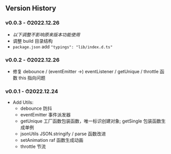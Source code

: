 ## Version History

### v0.0.3 - ⏱2022.12.26

-   _以下调整不影响原来版本功能使用_
-   调整 build 目录结构
-   `package.json` add `"typings": "lib/index.d.ts"`

### v0.0.2 - ⏱2022.12.26

-   修复 debounce / (eventEmitter ->) eventListener / getUnique / throttle 函数 this 指向问题

### v0.0.1 - ⏱2022.12.24

-   Add Utils:
    -   debounce 防抖
    -   eventEmitter 事件派发器
    -   getUnique 工厂函数包装函数，唯一标识创建对象; getSingle 包装函数生成单例
    -   jsonUtils JSON.stringify / parse 函数改进
    -   setAnimation raf 函数生成动画
    -   throttle 节流

